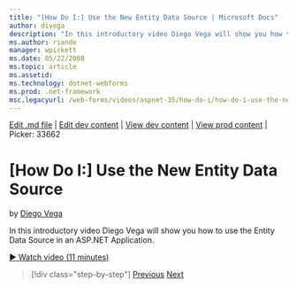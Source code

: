 ```yaml
---
title: "[How Do I:] Use the New Entity Data Source | Microsoft Docs"
author: divega
description: "In this introductory video Diego Vega will show you how to use the Entity Data Source in an ASP.NET Application."
ms.author: riande
manager: wpickett
ms.date: 05/22/2008
ms.topic: article
ms.assetid: 
ms.technology: dotnet-webforms
ms.prod: .net-framework
msc.legacyurl: /web-forms/videos/aspnet-35/how-do-i/how-do-i-use-the-new-entity-data-source
---
```

[Edit .md file](C:\Projects\msc\dev\Msc.Www\Web.ASP\App_Data\github\web-forms\videos\aspnet-35\how-do-i\how-do-i-use-the-new-entity-data-source.md) | [Edit dev content](http://www.aspdev.net/umbraco#/content/content/edit/26639) | [View dev content](http://docs.aspdev.net/tutorials/web-forms/videos/aspnet-35/how-do-i/how-do-i-use-the-new-entity-data-source.html) | [View prod content](http://www.asp.net/web-forms/videos/aspnet-35/how-do-i/how-do-i-use-the-new-entity-data-source) | Picker: 33662

[How Do I:] Use the New Entity Data Source
====================
by [Diego Vega](https://github.com/divega)

In this introductory video Diego Vega will show you how to use the Entity Data Source in an ASP.NET Application.

[&#9654; Watch video (11 minutes)](https://channel9.msdn.com/Blogs/ASP-NET-Site-Videos/how-do-i-use-the-new-entity-data-source)

>[!div class="step-by-step"] [Previous](how-do-i-get-started-with-the-entity-framework.md) [Next](how-do-i-serialize-a-graph-with-the-entity-framework.md)